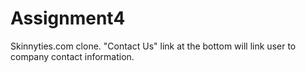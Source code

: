 # Assignment4
Skinnyties.com clone.
"Contact Us" link at the bottom will link user to company contact information.

